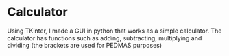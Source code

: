 # Calculator
Using TKinter, I made a GUI in python that works as a simple calculator.
The calculator has functions such as adding, subtracting, multiplying and dividing (the brackets are used for PEDMAS purposes)
